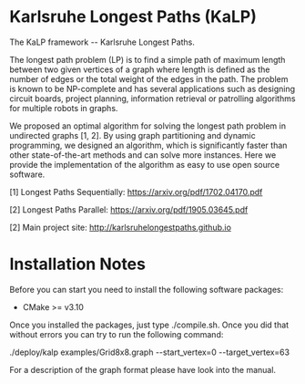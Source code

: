 Karlsruhe Longest Paths (KaLP)
=====

The KaLP framework -- Karlsruhe Longest Paths.

The longest path problem (LP) is to find a simple path of maximum length between two given vertices of a graph where length is defined as the number of edges or the total weight of the edges in the path.  The problem is known to be NP-complete and has several applications such as designing circuit boards, project planning, information retrieval or patrolling algorithms for multiple robots in graphs. 

We proposed an optimal algorithm for solving the longest path problem in undirected graphs [1, 2]. By using graph partitioning and dynamic programming, we designed an algorithm,
which is significantly faster than other state-of-the-art methods and can solve more instances. Here we provide the implementation of the algorithm as easy to use open source software.


[1] Longest Paths Sequentially: https://arxiv.org/pdf/1702.04170.pdf

[2] Longest Paths Parallel: https://arxiv.org/pdf/1905.03645.pdf

[2] Main project site: http://karlsruhelongestpaths.github.io

Installation Notes
=====

Before you can start you need to install the following software packages:

- CMake >= v3.10 

Once you installed the packages, just type ./compile.sh.
Once you did that without errors you can try to run the following command:

./deploy/kalp examples/Grid8x8.graph --start_vertex=0 --target_vertex=63

For a description of the graph format please have look into the manual.
